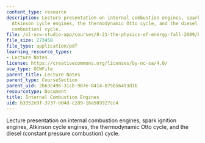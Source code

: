 ```yaml
---
content_type: resource
description: Lecture presentation on internal combustion engines, spark ignition engines,
  Atkinson cycle engines, the thermodynamic Otto cycle, and the diesel (constant pressure
  combustion) cycle.
file: /ol-ocw-studio-app/courses/8-21-the-physics-of-energy-fall-2009/b3352e9f3737b04dc2d916a509927cc4_MIT8_21s09_lec11.pdf
file_size: 273458
file_type: application/pdf
learning_resource_types:
- Lecture Notes
license: https://creativecommons.org/licenses/by-nc-sa/4.0/
ocw_type: OCWFile
parent_title: Lecture Notes
parent_type: CourseSection
parent_uid: 2b63c496-31cb-987e-8414-075b56493d1b
resourcetype: Document
title: Internal Combustion Engines
uid: b3352e9f-3737-b04d-c2d9-16a509927cc4
---
```

Lecture presentation on internal combustion engines, spark ignition engines, Atkinson cycle engines, the thermodynamic Otto cycle, and the diesel (constant pressure combustion) cycle.